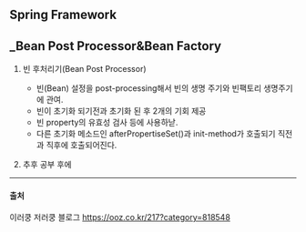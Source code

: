 ## Spring Framework

## _Bean Post Processor&Bean Factory

1. 빈 후처리기(Bean Post Processor)

   + 빈(Bean) 설정을 post-processing해서 빈의 생명 주기와 빈팩토리 생명주기에 관여.
   + 빈이 초기화 되기전과 초기화 된 후 2개의 기회 제공
   + 빈 property의 유효성 검사 등에 사용하낟.
   + 다른 초기화 메소드인 afterPropertiseSet()과 init-method가 호출되기 직전과 직후에 호출되어진다.

   

2. 추후 공부 후에 

   

---



#### 출처

이러쿵 저러쿵 블로그 https://ooz.co.kr/217?category=818548